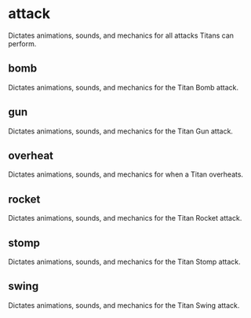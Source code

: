 # attack
Dictates animations, sounds, and mechanics for all attacks Titans can perform.

## bomb
Dictates animations, sounds, and mechanics for the Titan Bomb attack.

## gun
Dictates animations, sounds, and mechanics for the Titan Gun attack.

## overheat
Dictates animations, sounds, and mechanics for when a Titan overheats.

## rocket
Dictates animations, sounds, and mechanics for the Titan Rocket attack.

## stomp
Dictates animations, sounds, and mechanics for the Titan Stomp attack.

## swing
Dictates animations, sounds, and mechanics for the Titan Swing attack.
